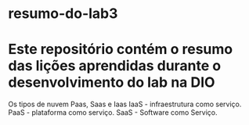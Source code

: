 # resumo-do-lab3
# Este repositório contém o resumo das lições aprendidas durante o desenvolvimento do lab na DIO

Os tipos de nuvem
Paas, Saas e Iaas
IaaS - infraestrutura como serviço.
PaaS - plataforma como serviço.
SaaS - Software como Serviço.

